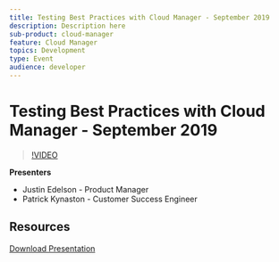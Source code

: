 ```yaml
---
title: Testing Best Practices with Cloud Manager - September 2019
description: Description here
sub-product: cloud-manager
feature: Cloud Manager
topics: Development
type: Event
audience: developer
---
```

# Testing Best Practices with Cloud Manager - September 2019

>[!VIDEO](https://video.tv.adobe.com/v/329028/?quality=9&learn=on)


**Presenters**

* Justin Edelson - Product Manager
* Patrick Kynaston - Customer Success Engineer

## Resources

[Download Presentation](./assets/CloudManagerWebinarSeptember2019.pdf)
